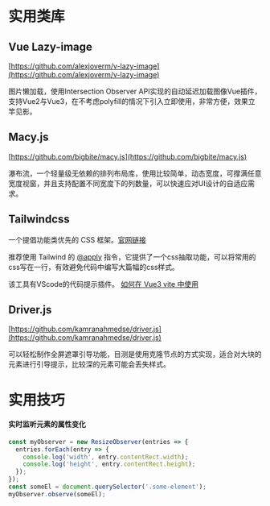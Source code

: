 <!--
 * @Author: ShawnPhang
 * @Date: 2022-04-22 15:06:59
 * @Description: 记录一些实用库
 * @LastEditors: ShawnPhang
 * @LastEditTime: 2022-05-13 14:18:57
 * @site: book.palxp.com
-->

# 实用类库

## Vue Lazy-image
[https://github.com/alexjoverm/v-lazy-image](https://github.com/alexjoverm/v-lazy-image)

图片懒加载，使用Intersection Observer API实现的自动延迟加载图像Vue插件，支持Vue2与Vue3，在不考虑polyfill的情况下引入立即使用，非常方便，效果立竿见影。

## Macy.js
[https://github.com/bigbite/macy.js](https://github.com/bigbite/macy.js)

瀑布流，一个轻量级无依赖的排列布局库，使用比较简单，动态宽度，可撑满任意宽度视窗，并且支持配置不同宽度下的列数量，可以快速应对UI设计的自适应需求。


## Tailwindcss
一个提倡功能类优先的 CSS 框架。[官网链接](https://www.tailwindcss.cn/)

推荐使用 Tailwind 的 [@apply](https://www.tailwindcss.cn/docs/extracting-components#apply) 指令，它提供了一个css抽取功能，可以将常用的css写在一行，有效避免代码中编写大篇幅的css样式。

该工具有VScode的代码提示插件。
[如何在 Vue3 vite 中使用](https://tailwindcss.com/docs/guides/vite)

## Driver.js

[https://github.com/kamranahmedse/driver.js](https://github.com/kamranahmedse/driver.js)

可以轻松制作全屏遮罩引导功能，目测是使用克隆节点的方式实现，适合对大块的元素进行引导提示，比较深的元素可能会丢失样式。

# 实用技巧

#### 实时监听元素的属性变化

```js
const myObserver = new ResizeObserver(entries => {
  entries.forEach(entry => {
    console.log('width', entry.contentRect.width);
    console.log('height', entry.contentRect.height);
  });
});
const someEl = document.querySelector('.some-element');
myObserver.observe(someEl);
```
